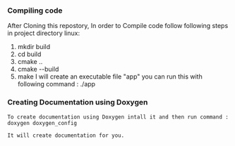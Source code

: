 ### Compiling code
  After Cloning this repostory, In order to Compile code follow following steps in project directory linux:
1. mkdir build
2. cd build
3. cmake ..
4. cmake --build
5. make
  I will create an executable file "app" you can run this with following command :
  ./app

### Creating Documentation using Doxygen 
    To create documentation using Doxygen intall it and then run command :
    doxygen doxygen_config

    It will create documentation for you.

